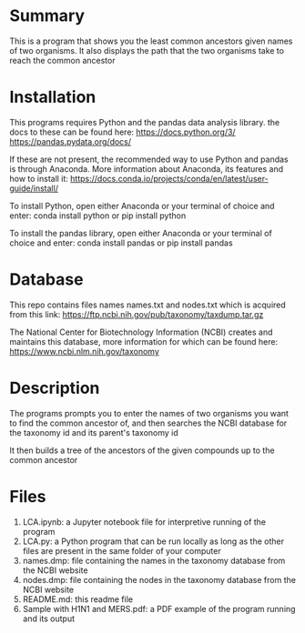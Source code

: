 # Summary

This is a program that shows you the least common ancestors given names of two organisms. It also displays the path that the two organisms take to reach the common ancestor

# Installation

This programs requires Python and the pandas data analysis library. the docs to these can be found here:
https://docs.python.org/3/
https://pandas.pydata.org/docs/

If these are not present, the recommended way to use Python and pandas is through Anaconda. More information about Anaconda, its features and how to install it:
https://docs.conda.io/projects/conda/en/latest/user-guide/install/

To install Python, open either Anaconda or your terminal of choice and enter:
conda install python
or
pip install python

To install the pandas library, open either Anaconda or your terminal of choice and enter:
conda install pandas
or
pip install pandas

# Database
This repo contains files names names.txt and nodes.txt which is acquired from this link:
https://ftp.ncbi.nih.gov/pub/taxonomy/taxdump.tar.gz

The National Center for Biotechnology Information (NCBI) creates and maintains this database, more information for which can be found here:
https://www.ncbi.nlm.nih.gov/taxonomy

# Description
The programs prompts you to enter the names of two organisms you want to find the common ancestor of, and then searches the NCBI database for the taxonomy id and its parent's taxonomy id

It then builds a tree of the ancestors of the given compounds up to the common ancestor

# Files
1. LCA.ipynb: a Jupyter notebook file for interpretive running of the program
2. LCA.py: a Python program that can be run locally as long as the other files are present in the same folder of your computer
3. names.dmp: file containing the names in the taxonomy database from the NCBI website
4. nodes.dmp: file containing the nodes in the taxonomy database from the NCBI website
5. README.md: this readme file
6. Sample with H1N1 and MERS.pdf: a PDF example of the program running and its output
